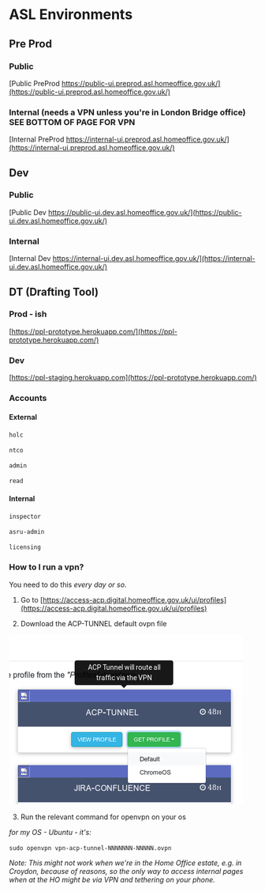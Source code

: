 # ASL Environments

## Pre Prod
### Public
[Public PreProd https://public-ui.preprod.asl.homeoffice.gov.uk/](https://public-ui.preprod.asl.homeoffice.gov.uk/)

### Internal (needs a VPN unless you're in London Bridge office) SEE BOTTOM OF PAGE FOR VPN
[Internal PreProd https://internal-ui.preprod.asl.homeoffice.gov.uk/](https://internal-ui.preprod.asl.homeoffice.gov.uk/)

## Dev

### Public
[Public Dev https://public-ui.dev.asl.homeoffice.gov.uk/](https://public-ui.dev.asl.homeoffice.gov.uk/)

### Internal
[Internal Dev https://internal-ui.dev.asl.homeoffice.gov.uk/](https://internal-ui.dev.asl.homeoffice.gov.uk/)

## DT (Drafting Tool)

### Prod - ish
[https://ppl-prototype.herokuapp.com/](https://ppl-prototype.herokuapp.com/)

### Dev
[https://ppl-staging.herokuapp.com](https://ppl-prototype.herokuapp.com/)

### Accounts

#### External

`holc`

`ntco`

`admin`

`read`

#### Internal

`inspector`

`asru-admin`

`licensing`

### How to I run a vpn?

You need to do this *every day or so*.

1. Go to [https://access-acp.digital.homeoffice.gov.uk/ui/profiles](https://access-acp.digital.homeoffice.gov.uk/ui/profiles)

2. Download the ACP-TUNNEL default ovpn file

![VPN Download](graphs/VPN_Download.png)

3. Run the relevant command for openvpn on your os

*for my OS - Ubuntu - it's:*

`sudo openvpn vpn-acp-tunnel-NNNNNNN-NNNNN.ovpn`

*Note: This might not work when we're in the Home Office estate, e.g. in Croydon, because of reasons, so the only way to access internal pages when at the HO might be via VPN and tethering on your phone.*


